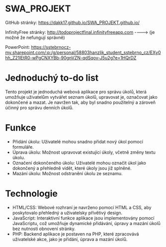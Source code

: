 # SWA_PROJEKT
GitHub stránky: https://dakk17.github.io/SWA_PROJEKT.github.io/

InfinityFree stránky: http://todoprojectfinal.infinityfreeapp.com ----> (je možné že nefungují správně)

PowerPoint: https://sstebrnocz-my.sharepoint.com/:p:/g/personal/58803hanzlik_student_sstebrno_cz/EXy0hh_Z21lEtR0-wPgCNXYBb-90gnVZN-qdSqov-J5u2g?e=1HQrDZ


# Jednoduchý to-do list

Tento projekt je jednoduchá webová aplikace pro správu úkolů, která umožňuje uživatelům vytvářet seznam úkolů, upravovat je, označovat jako dokončené a mazat. Je navržen tak, aby byl snadno použitelný a zároveň účinný pro správu denních úkolů.

# Funkce

- Přidání úkolu: Uživatelé mohou snadno přidat nový úkol pomocí formuláře.
- Úprava úkolu: Možnost upravovat existující úkoly, včetně změny textu úkolu.
- Označení dokončeného úkolu: Uživatelé mohou označit úkol jako dokončený a přehledně vidět, které úkoly jsou již splněné.
- Mazání úkolu: Možnost odstranění úkolu ze seznamu.
  
# Technologie
- HTML/CSS: Webové rozhraní je navrženo pomocí HTML a CSS, aby poskytovalo přehledný a uživatelsky přívětivý design.
- JavaScript: Interaktivní funkce aplikace jsou implementovány pomocí JavaScriptu, což umožňuje dynamické přidávání, úpravy a mazání úkolů bez nutnosti obnovení stránky.
- PHP: Backend aplikace je postaven na PHP, které zpracovává uživatelské akce, jako je přidání, úprava a mazání úkolů.

